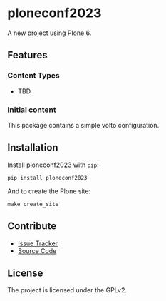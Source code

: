 # ploneconf2023

A new project using Plone 6.

## Features

### Content Types

- TBD

### Initial content

This package contains a simple volto configuration.

Installation
------------

Install ploneconf2023 with `pip`:

```shell
pip install ploneconf2023
```
And to create the Plone site:

```shell
make create_site
```

## Contribute

- [Issue Tracker](https://github.com/stevepiercy/ploneconf2023/issues)
- [Source Code](https://github.com/stevepiercy/ploneconf2023/)

## License

The project is licensed under the GPLv2.
